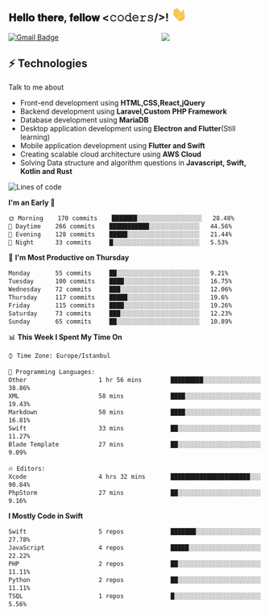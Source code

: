 <h2> 𝐇𝐞𝐥𝐥𝐨 𝐭𝐡𝐞𝐫𝐞, 𝐟𝐞𝐥𝐥𝐨𝐰 <𝚌𝚘𝚍𝚎𝚛𝚜/>! <img src="https://raw.githubusercontent.com/ABSphreak/ABSphreak/master/gifs/Hi.gif" width="30px"></h2>

<img align='right' src='https://user-images.githubusercontent.com/5713670/87202985-820dcb80-c2b6-11ea-9f56-7ec461c497c3.gif' width='200"'>

[![Gmail Badge](https://img.shields.io/badge/-osein.wtr@gmail.com-c14438?style=flat-square&logo=Gmail&logoColor=white&link=mailto:osein.wtr@gmail.com)](mailto:osein.wtr@gmail.com)


## ⚡ Technologies
Talk to me about
- Front-end development using **HTML,CSS,React,jQuery**
- Backend development using **Laravel,Custom PHP Framework**
- Database development using **MariaDB**
- Desktop application development using **Electron and Flutter**(Still learning)
- Mobile application development using **Flutter and Swift**
- Creating scalable cloud architecture using **AWS Cloud**
- Solving Data structure and algorithm questions in **Javascript, Swift, Kotlin and Rust**

<!--## Hello World!! 🤔
- 💬 Ask me about anything an everything.
- 📫 Read my blogs: [Harsh Blog](https://harshblog.xyz)
- 🎯 Portfolio site: [Portfolio](https://harshkumarkhatri.github.io/Portfolio-Site/index.html)
- 🔔 Subscribe:- [Harsh Kumar Khatri](https://www.youtube.com/channel/UCKNtMU9M559bmXxKoT6YeJw)
- ⚡ Fun fact: Internet users blink less than usual.-->

<!--START_SECTION:waka-->
![Lines of code](https://img.shields.io/badge/From%20Hello%20World%20I%27ve%20Written-26.2%20million%20lines%20of%20code-blue)

**I'm an Early 🐤** 

```text
🌞 Morning    170 commits    ███████░░░░░░░░░░░░░░░░░░   28.48% 
🌆 Daytime    266 commits    ███████████░░░░░░░░░░░░░░   44.56% 
🌃 Evening    128 commits    █████░░░░░░░░░░░░░░░░░░░░   21.44% 
🌙 Night      33 commits     █░░░░░░░░░░░░░░░░░░░░░░░░   5.53%

```
📅 **I'm Most Productive on Thursday** 

```text
Monday       55 commits     ██░░░░░░░░░░░░░░░░░░░░░░░   9.21% 
Tuesday      100 commits    ████░░░░░░░░░░░░░░░░░░░░░   16.75% 
Wednesday    72 commits     ███░░░░░░░░░░░░░░░░░░░░░░   12.06% 
Thursday     117 commits    █████░░░░░░░░░░░░░░░░░░░░   19.6% 
Friday       115 commits    ████░░░░░░░░░░░░░░░░░░░░░   19.26% 
Saturday     73 commits     ███░░░░░░░░░░░░░░░░░░░░░░   12.23% 
Sunday       65 commits     ██░░░░░░░░░░░░░░░░░░░░░░░   10.89%

```


📊 **This Week I Spent My Time On** 

```text
⌚︎ Time Zone: Europe/Istanbul

💬 Programming Languages: 
Other                    1 hr 56 mins        █████████░░░░░░░░░░░░░░░░   38.86% 
XML                      58 mins             ████░░░░░░░░░░░░░░░░░░░░░   19.43% 
Markdown                 50 mins             ████░░░░░░░░░░░░░░░░░░░░░   16.81% 
Swift                    33 mins             ██░░░░░░░░░░░░░░░░░░░░░░░   11.27% 
Blade Template           27 mins             ██░░░░░░░░░░░░░░░░░░░░░░░   9.09%

🔥 Editors: 
Xcode                    4 hrs 32 mins       ██████████████████████░░░   90.84% 
PhpStorm                 27 mins             ██░░░░░░░░░░░░░░░░░░░░░░░   9.16%

```

**I Mostly Code in Swift** 

```text
Swift                    5 repos             ███████░░░░░░░░░░░░░░░░░░   27.78% 
JavaScript               4 repos             █████░░░░░░░░░░░░░░░░░░░░   22.22% 
PHP                      2 repos             ██░░░░░░░░░░░░░░░░░░░░░░░   11.11% 
Python                   2 repos             ██░░░░░░░░░░░░░░░░░░░░░░░   11.11% 
TSQL                     1 repos             █░░░░░░░░░░░░░░░░░░░░░░░░   5.56%

```



<!--END_SECTION:waka-->
